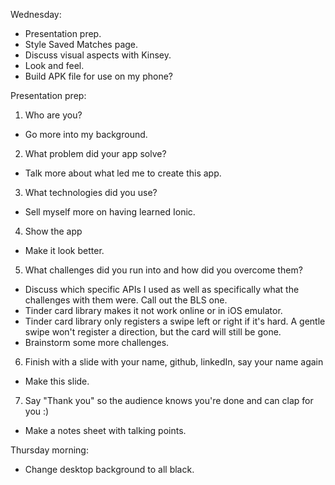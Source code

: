 Wednesday:
  - Presentation prep.
  - Style Saved Matches page.
  - Discuss visual aspects with Kinsey.
  - Look and feel.
  - Build APK file for use on my phone?

Presentation prep:
1. Who are you?
  - Go more into my background.
2. What problem did your app solve?
  - Talk more about what led me to create this app.
3. What technologies did you use?
  - Sell myself more on having learned Ionic.
4. Show the app
  - Make it look better.
5. What challenges did you run into and how did you overcome them?
  - Discuss which specific APIs I used as well as specifically what the challenges with them were. Call out the BLS one.
  - Tinder card library makes it not work online or in iOS emulator.
  - Tinder card library only registers a swipe left or right if it's hard. A gentle swipe won't register a direction, but the card will still be gone.
  - Brainstorm some more challenges.
6. Finish with a slide with your name, github, linkedIn, say your name again
  - Make this slide.
7. Say "Thank you" so the audience knows you're done and can clap for you :)
  - Make a notes sheet with talking points.

Thursday morning:
  - Change desktop background to all black.
